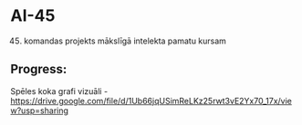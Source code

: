 # AI-45
45. komandas projekts mākslīgā intelekta pamatu kursam

## Progress:
Spēles koka grafi vizuāli - https://drive.google.com/file/d/1Ub66jqUSimReLKz25rwt3vE2Yx70_17x/view?usp=sharing
